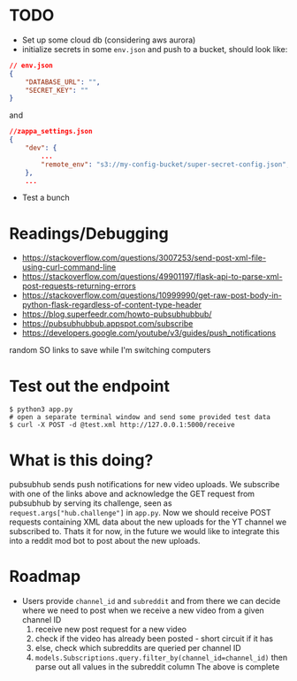 # TODO
* Set up some cloud db (considering aws aurora)
* initialize secrets in some `env.json` and push to a bucket, should look like:
```json
// env.json
{
    "DATABASE_URL": "",
    "SECRET_KEY": ""
}
```
and
```json
//zappa_settings.json
{
    "dev": {
        ...
        "remote_env": "s3://my-config-bucket/super-secret-config.json",
    },
    ...

```
* Test a bunch

# Readings/Debugging
* https://stackoverflow.com/questions/3007253/send-post-xml-file-using-curl-command-line
* https://stackoverflow.com/questions/49901197/flask-api-to-parse-xml-post-requests-returning-errors
* https://stackoverflow.com/questions/10999990/get-raw-post-body-in-python-flask-regardless-of-content-type-header
* https://blog.superfeedr.com/howto-pubsubhubbub/
* https://pubsubhubbub.appspot.com/subscribe
* https://developers.google.com/youtube/v3/guides/push_notifications

random SO links to save while I'm switching computers

# Test out the endpoint
```shell
$ python3 app.py
# open a separate terminal window and send some provided test data
$ curl -X POST -d @test.xml http://127.0.0.1:5000/receive
```

# What is this doing?
pubsubhub sends push notifications for new video uploads. We subscribe with one of the links above and acknowledge the GET request from pubsubhub by serving its challenge, seen as `request.args["hub.challenge"]` in `app.py`. Now we should receive POST requests containing XML data about the new uploads for the YT channel we subscribed to. Thats it for now, in the future we would like to integrate this into a reddit mod bot to post about the new uploads.

# Roadmap
* Users provide `channel_id` and `subreddit` and from there we can decide where we need to post when we receive a new video from a given channel ID
	1. receive new post request for a new video
	2. check if the video has already been posted - short circuit if it has
	3. else, check which subreddits are queried per channel ID
	4. `models.Subscriptions.query.filter_by(channel_id=channel_id)` then parse out all values in the subreddit column
The above is complete

